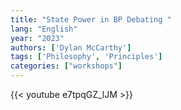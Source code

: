 ```yaml
---
title: "State Power in BP Debating "
lang: "English"
year: "2023"
authors: ['Dylan McCarthy']
tags: ['Philosophy', 'Principles']
categories: ["workshops"]
---
```


{{< youtube e7tpqGZ_lJM >}}

